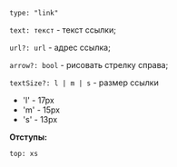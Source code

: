 `type: "link"`

`text: текст` - текст ссылки;

`url?: url` - адрес ссылка;

`arrow?: bool` - рисовать стрелку справа;

`textSize?: l | m | s` - размер ссылки

- 'l' - 17px
- 'm' - 15px
- 's' - 13px

**Отступы:**

`top: xs`

